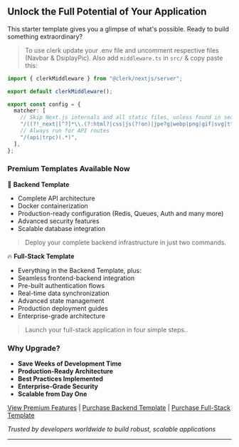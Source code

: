 ## Unlock the Full Potential of Your Application

This starter template gives you a glimpse of what's possible. Ready to build something extraordinary?
> To use clerk update your .env file and uncomment respective files (Navbar & DsiplayPic). Also add `middleware.ts` in `src/` & copy paste this:
```typescript
import { clerkMiddleware } from "@clerk/nextjs/server";

export default clerkMiddleware();

export const config = {
  matcher: [
    // Skip Next.js internals and all static files, unless found in search params
    "/((?!_next|[^?]*\\.(?:html?|css|js(?!on)|jpe?g|webp|png|gif|svg|ttf|woff2?|ico|csv|docx?|xlsx?|zip|webmanifest)).*)",
    // Always run for API routes
    "/(api|trpc)(.*)",
  ],
};

```

### Premium Templates Available Now

🚀 **Backend Template**
- Complete API architecture
- Docker containerization
- Production-ready configuration (Redis, Queues, Auth and many more)
- Advanced security features
- Scalable database integration
> Deploy your complete backend infrastructure in just two commands.


🔥 **Full-Stack Template**
- Everything in the Backend Template, plus:
- Seamless frontend-backend integration
- Pre-built authentication flows
- Real-time data synchronization
- Advanced state management
- Production deployment guides
- Enterprise-grade architecture
> Launch your full-stack application in four simple steps..

### Why Upgrade?

- **Save Weeks of Development Time**
- **Production-Ready Architecture**
- **Best Practices Implemented**
- **Enterprise-Grade Security**
- **Scalable from Day One**

[View Premium Features](#) | [Purchase Backend Template](#) | [Purchase Full-Stack Template](#)

*Trusted by developers worldwide to build robust, scalable applications*

---
